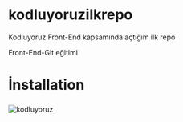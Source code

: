 # kodluyoruzilkrepo
Kodluyoruz Front-End kapsamında açtığım ilk repo

Front-End-Git eğitimi

# İnstallation
###


![kodluyoruz]("C:\Users\musta\Desktop\Kodluyoruzilkrepo")
